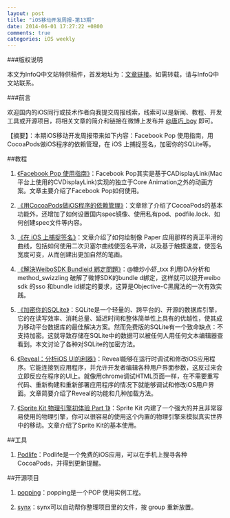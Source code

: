 ```yaml
---
layout: post
title: "iOS移动开发周报-第13期"
date: 2014-06-01 17:27:22 +0800
comments: true
categories: iOS weekly
---
```


###版权说明

本文为InfoQ中文站特供稿件，首发地址为：[文章链接](http://www.infoq.com/cn/news/2014/05/facebook-pop)。如需转载，请与InfoQ中文站联系。

###前言

欢迎国内的iOS同行或技术作者向我提交周报线索，线索可以是新闻、教程、开发工具或开源项目，将相关文章的简介和链接在微博上发布并 [@唐巧_boy](http://weibo.com/tangqiaoboy) 即可。


【摘要】：本期iOS移动开发周报带来如下内容：Facebook Pop 使用指南，用CocoaPods做iOS程序的依赖管理，在 iOS 上捕捉签名，加密你的SQLite等。

##教程

  1. [《Facebook Pop 使用指南》](http://geeklu.com/2014/05/facebook-pop-usage/)：Facebook Pop其实是基于CADisplayLink(Mac平台上使用的CVDisplayLink)实现的独立于Core Animation之外的动画方案。文章主要介绍了Facebook Pop如何使用。

 1. [《用CocoaPods做iOS程序的依赖管理》](http://blog.devtang.com/blog/2014/05/25/use-cocoapod-to-manage-ios-lib-dependency/)：文章除了介绍了CocoaPods的基本功能外，还增加了如何设置国内spec镜像、使用私有pod、podfile.lock、如何创建spec文件等内容。

 1. [《在 iOS 上捕捉签名》](https://github.com/nixzhu/dev-blog/blob/master/2014-05-27-capture-a-signature-on-ios.md)：文章介绍了如何绘制像 Paper 应用那样的真正平滑的曲线，包括如何使用二次贝塞尔曲线使签名平滑，以及基于触摸速度，使签名宽度可变，从而创建出更加自然的笔画。

 1. [《解決WeiboSDK Bundleid 綁定問題》](http://blog.t-xx.me/blog/2014/05/28/hack-weibo-sdk/)：@糖炒小虾_txx 利用IDA分析和 method_swizzling 破解了微博SDK的bundle d綁定，这样就可以绕开weibo sdk 的sso 和bundle id綁定的要求，这算是Objective-C黑魔法的一次有效实践。

  1. [《加密你的SQLite》](http://wangzz.github.io/blog/2014/05/19/jia-mi-ni-de-sqlite/)：SQLite是一个轻量的、跨平台的、开源的数据库引擎，它的在读写效率、消耗总量、延迟时间和整体简单性上具有的优越性，使其成为移动平台数据库的最佳解决方案。然而免费版的SQLite有一个致命缺点：不支持加密。这就导致存储在SQLite中的数据可以被任何人用任何文本编辑器查看到。本文讨论了各种对SQLite的加密方法。

  1. [《Reveal：分析iOS UI的利器》](http://security.ios-wiki.com/issue-3-4/)：Reveal能够在运行时调试和修改iOS应用程序。它能连接到应用程序，并允许开发者编辑各种用户界面参数，这反过来会立即反应在程序的UI上。就像用chrome调试HTML页面一样，在不需要重写代码、重新构建和重新部署应用程序的情况下就能够调试和修改iOS用户界面。文章简要介绍了Reveal的功能和几种加载方法。

  1. [《Sprite Kit 物理引擎初体验 Part 1》](http://blog.codingcoder.com/ios-games-by-tutorials-chapter8%EF%BC%8Dpart1/)：Sprite Kit 内建了一个强大的并且非常容易使用的物理引擎，你可以很容易的使用这个内置的物理引擎来模拟真实世界中的移动。文章介绍了Sprite Kit的基本使用。

##工具

 1. [Podlife](https://itunes.apple.com/cn/app/podlife/id725023109?l=en&mt=8)：Podlife是一个免费的iOS应用，可以在手机上搜寻各种 CocoaPods，并得到更新提醒。
 
##开源项目

 1. [popping](https://github.com/schneiderandre/popping)：popping是一个POP 使用实例工程。

 1. [synx](https://github.com/venmo/synx)：synx可以自动帮你整理项目里的文件，按 group 重新放置。

